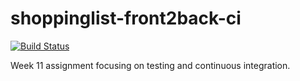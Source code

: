# shoppinglist-front2back-ci

[![Build Status](https://travis-ci.com/HRahikainen/shoppinglist-front2back-ci.svg?branch=master)](https://travis-ci.com/HRahikainen/shoppinglist-front2back-ci)

Week 11 assignment focusing on testing and continuous integration.

